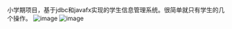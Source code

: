 小学期项目，基于jdbc和javafx实现的学生信息管理系统。很简单就只有学生的几个操作。
![image](https://github.com/NCKDCOK/JavaFx-management/assets/118229482/9d9fcdb6-ef16-4e68-96c8-3914bf56d2ac)
![image](https://github.com/NCKDCOK/JavaFx-management/assets/118229482/d94a3f20-cd48-4305-9d8e-55fbe407db68)


